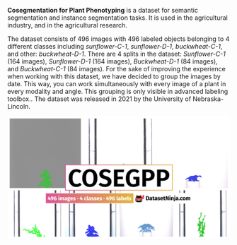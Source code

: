 **Cosegmentation for Plant Phenotyping** is a dataset for semantic segmentation and instance segmentation tasks. It is used in the agricultural industry, and in the agricultural research. 

The dataset consists of 496 images with 496 labeled objects belonging to 4 different classes including *sunflower-C-1*, *sunflower-D-1*, *buckwheat-C-1*, and other: *buckwheat-D-1*. There are 4 splits in the dataset: *Sunflower-C-1* (164 images), *Sunflower-D-1* (164 images), *Buckwheat-D-1* (84 images), and *Buckwheat-C-1* (84 images). For the sake of improving the experience when working with this dataset, we have decided to group the images by date. This way, you can work simultaneously with every image of a plant in every modality and angle. This grouping is only visible in advanced labeling toolbox.. The dataset was released in 2021 by the University of Nebraska-Lincoln.

<img src="https://github.com/dataset-ninja/cosegpp/raw/main/visualizations/poster.png">
